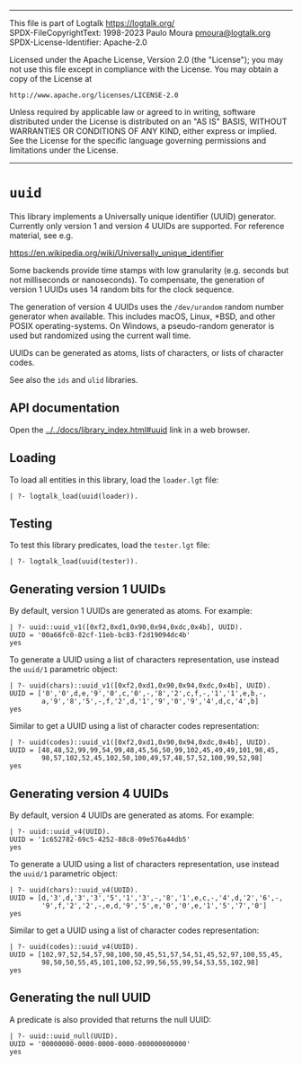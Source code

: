 ________________________________________________________________________

This file is part of Logtalk <https://logtalk.org/>  
SPDX-FileCopyrightText: 1998-2023 Paulo Moura <pmoura@logtalk.org>  
SPDX-License-Identifier: Apache-2.0

Licensed under the Apache License, Version 2.0 (the "License");
you may not use this file except in compliance with the License.
You may obtain a copy of the License at

    http://www.apache.org/licenses/LICENSE-2.0

Unless required by applicable law or agreed to in writing, software
distributed under the License is distributed on an "AS IS" BASIS,
WITHOUT WARRANTIES OR CONDITIONS OF ANY KIND, either express or implied.
See the License for the specific language governing permissions and
limitations under the License.
________________________________________________________________________


`uuid`
======

This library implements a Universally unique identifier (UUID) generator.
Currently only version 1 and version 4 UUIDs are supported. For reference
material, see e.g.

https://en.wikipedia.org/wiki/Universally_unique_identifier

Some backends provide time stamps with low granularity (e.g. seconds but not
milliseconds or nanoseconds). To compensate, the generation of version 1 UUIDs
uses 14 random bits for the clock sequence.

The generation of version 4 UUIDs uses the `/dev/urandom` random number
generator when available. This includes macOS, Linux, *BSD, and other POSIX
operating-systems. On Windows, a pseudo-random generator is used but
randomized using the current wall time. 

UUIDs can be generated as atoms, lists of characters, or lists of character
codes.

See also the `ids` and `ulid` libraries.


API documentation
-----------------

Open the [../../docs/library_index.html#uuid](../../docs/library_index.html#uuid)
link in a web browser.


Loading
-------

To load all entities in this library, load the `loader.lgt` file:

	| ?- logtalk_load(uuid(loader)).


Testing
-------

To test this library predicates, load the `tester.lgt` file:

	| ?- logtalk_load(uuid(tester)).


Generating version 1 UUIDs
--------------------------

By default, version 1 UUIDs are generated as atoms. For example:

	| ?- uuid::uuid_v1([0xf2,0xd1,0x90,0x94,0xdc,0x4b], UUID).
	UUID = '00a66fc0-82cf-11eb-bc83-f2d19094dc4b'
	yes

To generate a UUID using a list of characters representation, use instead the
`uuid/1` parametric object:

	| ?- uuid(chars)::uuid_v1([0xf2,0xd1,0x90,0x94,0xdc,0x4b], UUID).
	UUID = ['0','0',d,e,'9','0',c,'0',-,'8','2',c,f,-,'1','1',e,b,-,
	        a,'9','8','5',-,f,'2',d,'1','9','0','9','4',d,c,'4',b]
	yes

Similar to get a UUID using a list of character codes representation:

	| ?- uuid(codes)::uuid_v1([0xf2,0xd1,0x90,0x94,0xdc,0x4b], UUID).
	UUID = [48,48,52,99,99,54,99,48,45,56,50,99,102,45,49,49,101,98,45,
	        98,57,102,52,45,102,50,100,49,57,48,57,52,100,99,52,98]
	yes


Generating version 4 UUIDs
--------------------------

By default, version 4 UUIDs are generated as atoms. For example:

	| ?- uuid::uuid_v4(UUID).
	UUID = '1c652782-69c5-4252-88c8-09e576a44db5'
	yes

To generate a UUID using a list of characters representation, use instead the
`uuid/1` parametric object:

	| ?- uuid(chars)::uuid_v4(UUID).
	UUID = [d,'3',d,'3','3','5','1','3',-,'8','1',e,c,-,'4',d,'2','6',-,
	        '9',f,'2','2',-,e,d,'9','5',e,'0','0',e,'1','5','7','0']
	yes

Similar to get a UUID using a list of character codes representation:

	| ?- uuid(codes)::uuid_v4(UUID).
	UUID = [102,97,52,54,57,98,100,50,45,51,57,54,51,45,52,97,100,55,45,
	        98,50,50,55,45,101,100,52,99,56,55,99,54,53,55,102,98]
	yes


Generating the null UUID
------------------------

A predicate is also provided that returns the null UUID:

	| ?- uuid::uuid_null(UUID).
	UUID = '00000000-0000-0000-0000-000000000000'
	yes
